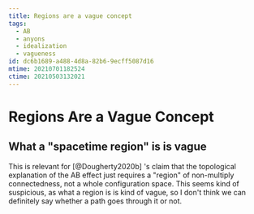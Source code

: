 ```yaml
---
title: Regions are a vague concept
tags:
  - AB
  - anyons
  - idealization
  - vagueness
id: dc6b1689-a488-4d8a-82b6-9ecff5087d16
mtime: 20210701182524
ctime: 20210503132021
---
```


# Regions Are a Vague Concept

## What a "spacetime region" is is vague

This is relevant for [@Dougherty2020b] 's claim that the topological explanation of the AB effect just requires a "region" of non-multiply connectedness, not a whole configuration space.
This seems kind of suspicious, as what a region is is kind of vague, so I don't think we can definitely say whether a path goes through it or not.
